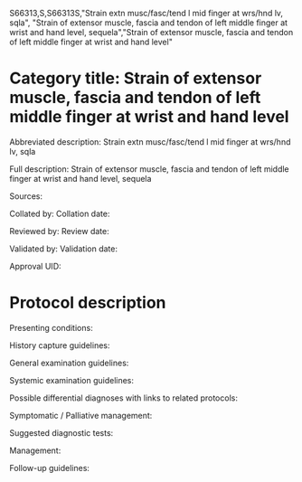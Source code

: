 S66313,S,S66313S,"Strain extn musc/fasc/tend l mid finger at wrs/hnd lv, sqla", "Strain of extensor muscle, fascia and tendon of left middle finger at wrist and hand level, sequela","Strain of extensor muscle, fascia and tendon of left middle finger at wrist and hand level"
# Category title: Strain of extensor muscle, fascia and tendon of left middle finger at wrist and hand level

Abbreviated description: Strain extn musc/fasc/tend l mid finger at wrs/hnd lv, sqla

Full description: Strain of extensor muscle, fascia and tendon of left middle finger at wrist and hand level, sequela

Sources:

Collated by:
Collation date:

Reviewed by:
Review date:

Validated by:
Validation date:

Approval UID:

# Protocol description

Presenting conditions:

History capture guidelines:

General examination guidelines:

Systemic examination guidelines:

Possible differential diagnoses with links to related protocols:

Symptomatic / Palliative management:

Suggested diagnostic tests:

Management:

Follow-up guidelines:
